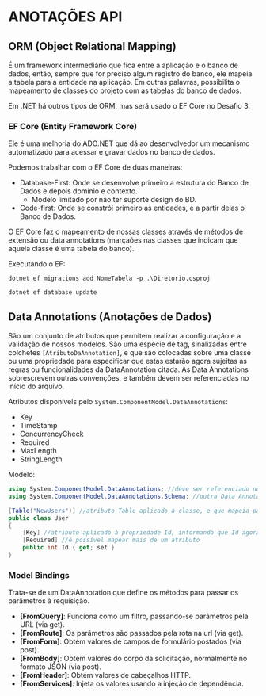 # ANOTAÇÕES API

## ORM (Object Relational Mapping)

É um framework intermediário que fica entre a aplicação e o banco de dados, então, sempre que for preciso algum registro do banco, ele mapeia a tabela para a entidade na aplicação. Em outras palavras, possibilita o mapeamento de classes do projeto com as tabelas do banco de dados.

Em .NET há outros tipos de ORM, mas será usado o EF Core no Desafio 3.


### EF Core  (Entity Framework Core)

Ele é uma melhoria do ADO.NET que dá ao desenvolvedor um mecanismo automatizado para acessar e gravar dados no banco de dados.

Podemos trabalhar com o EF Core de duas maneiras: 

- Database-First: Onde se desenvolve primeiro a estrutura do Banco de Dados e depois domínio e contexto.
    - Modelo limitado por não ter suporte design do BD.
- Code-first: Onde se constrói primeiro as entidades, e a partir delas o Banco de Dados.

O EF Core faz o mapeamento de nossas classes através de métodos de extensão ou data annotations (marçaões nas classes que indicam que aquela classe é uma tabela do banco).

Executando o EF:

```
dotnet ef migrations add NomeTabela -p .\Diretorio.csproj
```
```
dotnet ef database update
```


## Data Annotations (Anotações de Dados)

São um conjunto de atributos que permitem realizar a configuração e a validação de nossos modelos. São uma espécie de tag, sinalizadas entre colchetes `[AtributoDaAnnotation]`, e que são colocadas sobre uma classe ou uma propriedade para especificar que estas estarão agora sujeitas às regras ou funcionalidades da DataAnnotation citada. As Data Annotations sobrescrevem outras convenções, e também devem ser referenciadas no início do arquivo.

Atributos disponívels pelo `System.ComponentModel.DataAnnotations`:

- Key
- TimeStamp
- ConcurrencyCheck
- Required
- MaxLength
- StringLength

Modelo:

```csharp
using System.ComponentModel.DataAnnotations; //deve ser referenciado no início do arquivo
using System.ComponentModel.DataAnnotations.Schema; //outra Data Annotation

[Table("NewUsers")] //atributo Table aplicado à classe, e que mapeia para a tabela NovosProdutos
public class User
{
	[Key] //atributo aplicado à propriedade Id, informando que Id agora é uma chave primária
	[Required] //é possível mapear mais de um atributo
	public int Id { get; set }
}
```


### Model Bindings

Trata-se de um DataAnnotation que define os métodos para passar os parâmetros à requisição.

- **\[FromQuery]**: Funciona como um filtro, passando-se parâmetros pela URL (via get).
- **\[FromRoute]**: Os parâmetros são passados pela rota na url (via get).
- **\[FromForm]**: Obtém valores de campos de formulário postados (via post).
- **\[FromBody]**: Obtém valores do corpo da solicitação, normalmente no formato JSON (via post).
- **\[FromHeader]**: Obtém valores de cabeçalhos HTTP.
- **\[FromServices]**: Injeta os valores usando a injeção de dependência.
